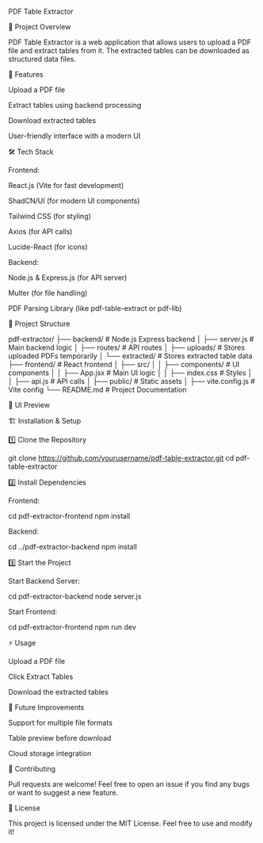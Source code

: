 PDF Table Extractor

📌 Project Overview

PDF Table Extractor is a web application that allows users to upload a PDF file and extract tables from it. The extracted tables can be downloaded as structured data files.

🚀 Features

Upload a PDF file

Extract tables using backend processing

Download extracted tables

User-friendly interface with a modern UI

🛠 Tech Stack

Frontend:

React.js (Vite for fast development)

ShadCN/UI (for modern UI components)

Tailwind CSS (for styling)

Axios (for API calls)

Lucide-React (for icons)

Backend:

Node.js & Express.js (for API server)

Multer (for file handling)

PDF Parsing Library (like pdf-table-extract or pdf-lib)

📂 Project Structure

pdf-extractor/
├── backend/            # Node.js Express backend
│   ├── server.js       # Main backend logic
│   ├── routes/         # API routes
│   ├── uploads/        # Stores uploaded PDFs temporarily
│   └── extracted/      # Stores extracted table data
├── frontend/           # React frontend
│   ├── src/
│   │   ├── components/ # UI components
│   │   ├── App.jsx     # Main UI logic
│   │   ├── index.css   # Styles
│   │   ├── api.js      # API calls
│   ├── public/         # Static assets
│   ├── vite.config.js  # Vite config
└── README.md           # Project Documentation

🎨 UI Preview



🏗 Installation & Setup

1️⃣ Clone the Repository

git clone https://github.com/yourusername/pdf-table-extractor.git
cd pdf-table-extractor

2️⃣ Install Dependencies

Frontend:

cd pdf-extractor-frontend
npm install

Backend:

cd ../pdf-extractor-backend
npm install

3️⃣ Start the Project

Start Backend Server:

cd pdf-extractor-backend
node server.js

Start Frontend:

cd pdf-extractor-frontend
npm run dev

⚡ Usage

Upload a PDF file

Click Extract Tables

Download the extracted tables

📌 Future Improvements

Support for multiple file formats

Table preview before download

Cloud storage integration

🤝 Contributing

Pull requests are welcome! Feel free to open an issue if you find any bugs or want to suggest a new feature.

📜 License

This project is licensed under the MIT License. Feel free to use and modify it!

